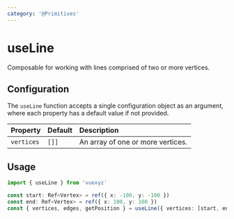 ```yaml
---
category: '@Primitives'
---
```


<script setup>
    import UseLineDemo from '../demo/components/useLineDemo.vue';
</script>

# useLine

Composable for working with lines comprised of two or more vertices.

<UseLineDemo />

## Configuration

The `useLine` function accepts a single configuration object as an argument, where each property has a default value if not provided.

| Property   | Default | Description                       |
|:-----------|:--------|:----------------------------------|
| `vertices` | `[]]`   | An array of one or more vertices. |

<!--@include: ./shared/config.md-->

## Usage

```ts
import { useLine } from 'vuexyz'

const start: Ref<Vertex> = ref({ x: -100, y: -100 })
const end: Ref<Vertex> = ref({ x: 100, y: 100 })
const { vertices, edges, getPosition } = useLine({ vertices: [start, end]})
```

<!--@include: ./shared/return.md-->
